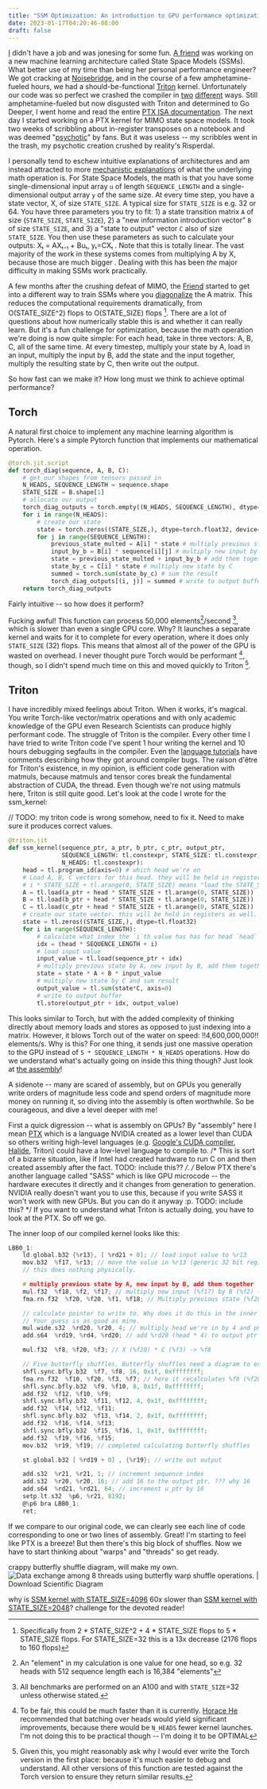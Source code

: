 ```yaml
---
title: "SSM Optimization: An introduction to GPU performance optimization through the lens of a single kernel"
date: 2023-01-17T04:20:46-08:00
draft: false
---
```


[I](https://twitter.com/cis_female) didn't have a job and was jonesing for some fun. [A friend](https://twitter.com/typedfemale) was working on a new machine learning architecture called State Space Models (SSMs). What better use of my time than being her personal performance engineer<!-- and peering underneath the GPU's skirt? -->? We got cracking at [Noisebridge](https://noisebridge.net/), and in the course of a few amphetamine-fueled hours, we had a should-be-functional [Triton](https://github.com/openai/triton) kernel. Unfortunately our code was so perfect we crashed the compiler in [two](https://github.com/openai/triton/issues/639) [different](https://github.com/openai/triton/issues/640) ways. Still amphetamine-fueled but now disgusted with Triton and determined to Go Deeper, I went home and read the entire [PTX ISA documentation](https://docs.nvidia.com/cuda/parallel-thread-execution/index.html). The next day I started working on a PTX kernel for MIMO state space models. It took two weeks of scribbling about in-register transposes on a notebook and was deemed "[psychotic](https://twitter.com/typedfemale/status/1571025861155127296)" by fans. But it was useless -- my scribbles went in the trash, my psychotic creation crushed by reality's Risperdal.



<!-- TODO -- improve this explanation. Also -- where do I put this relative to the explanation of what diagonalized SSMS are. -->
I personally tend to eschew intuitive explanations of architectures and am instead attracted to more [mechanistic explanations](https://blog.nelhage.com/post/transformers-for-software-engineers/) of what the underlying math operation is. For State Space Models, the math is that you have some single-dimensional input array `u` of length `SEQUENCE_LENGTH` and a single-dimensional output array `y` of the same size. At every time step, you have a state vector, X, of size `STATE_SIZE`. A typical size for `STATE_SIZE` is e.g. 32 or 64. You have three parameters you try to fit: 1) a state transition matrix `A` of size (`STATE_SIZE`, `STATE_SIZE`), 2) a "new information introduction vector" `B` of size `STATE_SIZE`, and 3) a "state to output" vector `C` also of size `STATE_SIZE`. You then use these parameters as such to calculate your outputs: Xₜ = AXₜ₋₁ + Buₜ, yₜ=CXₜ . Note that this is totally linear. The vast majority of the work in these systems comes from multiplying A by X, because those are much bigger <!-- TODO: improve this sentence... -->. Dealing with this has been *the* major difficulty in making SSMs work practically.

<!-- TODO: explain heads -->


A few months after the crushing defeat of MIMO, the [Friend](https://en.wikipedia.org/wiki/Public_Universal_Friend) started to get into a different way to train SSMs where you [diagonalize](https://mathworld.wolfram.com/MatrixDiagonalization.html) the A matrix. This reduces the computational requirements dramatically, from O(STATE_SIZE^2) flops to O(STATE_SIZE) flops [^1]. There are a lot of questions about how numerically stable this is and whether it can really learn. But it's a fun challenge for optimization, because the math operation we're doing is now quite simple: For each head, take in three vectors: A, B, C, all of the same time. At every timestep, multiply your state by A, load in an input, multiply the input by B, add the state and the input together, multiply the resulting state by C, then write out the output.

So how fast can we make it? How long must we think to achieve optimal performance?

## Torch

A natural first choice to implement any machine learning algorithm is Pytorch. Here's a simple Pytorch function that implements our mathematical operation.

<!-- TODO: make sure all further comments match this format, to have consistent mappings between math ops and gpu ops. -->

```python
@torch.jit.script
def torch_diag(sequence, A, B, C):
    # get our shapes from tensors passed in
    N_HEADS, SEQUENCE_LENGTH = sequence.shape
    STATE_SIZE = B.shape[1]
    # allocate our output
    torch_diag_outputs = torch.empty((N_HEADS, SEQUENCE_LENGTH), dtype=sequence.dtype, device=sequence.device)
    for i in range(N_HEADS):
        # create our state
        state = torch.zeros((STATE_SIZE,), dtype=torch.float32, device=sequence.device)
        for j in range(SEQUENCE_LENGTH):
            previous_state_multed = A[i] * state # multiply previous state by A
            input_by_b = B[i] * sequence[i][j] # multiply new input by B
            state = previous_state_multed + input_by_b # add them together to get new state
            state_by_c = C[i] * state # multiply new state by C
            summed = torch.sum(state_by_c) # sum the result
            torch_diag_outputs[(i, j)] = summed # write to output buffer
    return torch_diag_outputs
```

Fairly intuitive -- so how does it perform?

<!-- include benchmark text from triton with torch results -->

Fucking awful! This function can process 50,000 elements[^2]/second [^3], which is slower than even a single CPU core. Why?
It launches a separate kernel and waits for it to complete for every operation, where it does only `STATE_SIZE` (32) flops. This means that almost all of the power of the GPU is wasted on overhead. I never thought pure Torch would be performant [^4], though, so I didn't spend much time on this and moved quickly to Triton [^5].

## Triton
I have incredibly mixed feelings about Triton. When it works, it's magical. You write Torch-like vector/matrix operations and with only academic knowledge of the GPU even Research Scientists can produce highly performant code. The struggle of Triton is the compiler. Every other time I have tried to write Triton code I've spent 1 hour writing the kernel and 10 hours debugging segfaults in the compiler. Even the [language tutorials](https://github.com/openai/triton/blob/master/python/tutorials/06-fused-attention.py#L18) have comments describing how they got around compiler bugs. The raison d'être for Triton's existence, in my opinion, is efficient code generation with matmuls, because matmuls and tensor cores break the fundamental abstraction of CUDA, the thread. Even though we're not using matmuls here, Triton is still quite good. Let's look at the code I wrote for the ssm_kernel:

// TODO: my triton code is wrong somehow, need to fix it. Need to make sure it produces correct values.

<!-- TODO: explain how A/B/C are math matrices but gpu vectors -->

```python
@triton.jit
def ssm_kernel(sequence_ptr, a_ptr, b_ptr, c_ptr, output_ptr,
               SEQUENCE_LENGTH: tl.constexpr, STATE_SIZE: tl.constexpr,
               N_HEADS: tl.constexpr):
    head = tl.program_id(axis=0) # which head we're on
    # Load A, B, C vectors for this head. they will be held in registers. 
    # i * STATE_SIZE + tl.arange(0, STATE_SIZE) means "load the STATE_SIZE values after index i * STATE_SIZE".
    A = tl.load(a_ptr + head * STATE_SIZE + tl.arange(0, STATE_SIZE))
    B = tl.load(b_ptr + head * STATE_SIZE + tl.arange(0, STATE_SIZE))
    C = tl.load(c_ptr + head * STATE_SIZE + tl.arange(0, STATE_SIZE))
    # create our state vector. this will be held in registers as well.
    state = tl.zeros((STATE_SIZE,), dtype=tl.float32)
    for i in range(SEQUENCE_LENGTH):
        # calculate what index the `i`th value has has for head `head`
        idx = (head * SEQUENCE_LENGTH + i)
	    # load input value
        input_value = tl.load(sequence_ptr + idx)
        # multiply previous state by A, new input by B, add them together
        state = state * A + B * input_value
        # multiply new state by C and sum result
        output_value = tl.sum(state*C, axis=0)
        # write to output buffer
        tl.store(output_ptr + idx, output_value)
```

This looks similar to Torch, but with the added complexity of thinking directly about memory loads and stores as opposed to just indexing into a matrix. However, it blows Torch out of the water on speed: !!4,600,000,000!! elements/s. Why is this? For one thing, it sends just one massive operation to the GPU instead of `5 * SEQUENCE_LENGTH * N_HEADS` operations. How do we understand what's actually going on inside this thing though? Just look at [the assembly](https://godbolt.org/z/4dT54Ejhd)!

A sidenote -- many are scared of assembly, but on GPUs you generally write orders of magnitude less code and spend orders of magnitude more money on running it, so diving into the assembly is often worthwhile. So be courageous, and dive a level deeper with me!

First a quick digression -- what is assembly on GPUs? By "assembly" here I mean [PTX](https://docs.nvidia.com/cuda/parallel-thread-execution/index.html) which is a language NVIDIA created as a lower level than CUDA so others writing high-level languages (e.g. [Google's CUDA compiler](https://research.google/pubs/pub45226/), [Halide](https://github.com/halide/Halide), Triton) could have a low-level language to compile to. /* This is sort of a bizarre situation, like if Intel had created hardware to run C on and then created assembly after the fact. TODO: include this?? */. /* Below PTX there's another language called "SASS" which is like GPU microcode -- the hardware executes it directly and it changes from generation to generation. NVIDIA really doesn't want you to use this, because if you write SASS it won't work with new GPUs. But you can do it anyway :p. TODO: include this? */ If you want to understand what Triton is actually doing, you have to look at the PTX. So off we go.

The inner loop of our compiled kernel looks like this:
```c
LBB0_1:
	ld.global.b32 {%r13}, [ %rd21 + 0]; // load input value to %r13
	mov.b32  %f17, %r13; // move the value in %r13 (generic 32 bit register) to %f17 (floating point register).
	// this does nothing physically.

    # multiply previous state by A, new input by B, add them together
	mul.f32  %f18, %f2, %f17; // multiply new input (%f17) by B (%f2) -> %f18
	fma.rn.f32  %f20, %f20, %f1, %f18; // Multiply previous state (%f20) by A (%f1) and then add this to (new_input * B) (%f18)

	// calculate pointer to write to. Why does it do this in the inner loop?
	// Your guess is as good as mine.
	mul.wide.s32  %rd20, %r20, 4; // multiply head we're in by 4 and put it in %rd20
	add.s64  %rd19, %rd4, %rd20; // add %rd20 (head * 4) to output ptr

	mul.f32  %f8, %f20, %f3; // X (%f20) * C (%f3) -> %f8

	// Five butterfly shuffles. Butterfly shuffles need a diagram to explain, so see the main text.
	shfl.sync.bfly.b32  %f7, %f8, 16, 0x1f, 0xffffffff;
	fma.rn.f32  %f10, %f20, %f3, %f7; // here it recalculates %f8 (%f20 * %f3) for some reason
	shfl.sync.bfly.b32  %f9, %f10, 8, 0x1f, 0xffffffff;
	add.f32  %f12, %f10, %f9;
	shfl.sync.bfly.b32  %f11, %f12, 4, 0x1f, 0xffffffff;
	add.f32  %f14, %f12, %f11;
	shfl.sync.bfly.b32  %f13, %f14, 2, 0x1f, 0xffffffff;
	add.f32  %f16, %f14, %f13;
	shfl.sync.bfly.b32  %f15, %f16, 1, 0x1f, 0xffffffff;
	add.f32  %f19, %f16, %f15;
	mov.b32  %r19, %f19; // completed calculating butterfly shuffles

	st.global.b32 [ %rd19 + 0] , {%r19}; // write out output

	add.s32  %r21, %r21, 1; // increment sequence index
	add.s32  %r20, %r20, 16; // add 16 to the output ptr. ??? why 16
	add.s64  %rd21, %rd21, 64; // increment u_ptr by 16
	setp.lt.s32  %p6, %r21, 8192;
	@%p6 bra LBB0_1;
	ret;
```

If we compare to our original code, we can clearly see each line of code corresponding to one or two lines of assembly. Great! I'm starting to feel like PTX is a breeze! But then there's this big block of shuffles. Now we have to start thinking about "warps" and "threads" so get ready.


crappy butterfly shuffle diagram, will make my own.
![Data exchange among 8 threads using butterfly warp shuffle operations. |  Download Scientific Diagram](https://www.researchgate.net/publication/317485271/figure/fig1/AS:505251083100160@1497472653903/Data-exchange-among-8-threads-using-butterfly-warp-shuffle-operations.png)

why is [SSM kernel with STATE_SIZE=4096](https://godbolt.org/z/KbGTxb4oh) 60x slower than [SSM kernel with STATE_SIZE=2048](https://godbolt.org/z/KbGTxb4oh)? challenge for the devoted reader! <!-- if you remove the 1-warp requirement it's only twice as slow, which we would expect. my guess is it hits some kind of limit for the number of registers in a SMSP. -->

<!-- TODO: mathml/latec? -->
[^1]: Specifically from 2 * STATE_SIZE^2 + 4 * STATE_SIZE flops to 5 * STATE_SIZE flops. For STATE_SIZE=32 this is a 13x decrease (2176 flops to 160 flops)
[^2]: An "element" in my calculation is one value for one head, so e.g. 32 heads with 512 sequence length each is 16,384 "elements"
[^3]: All benchmarks are performed on an A100 and with `STATE_SIZE`=32 unless otherwise stated.
[^4]: To be fair, this could be much faster than it is currently. [Horace He](https://twitter.com/chhillee) recommended that batching over heads would yield significant improvements, because there would be `N_HEADS` fewer kernel launches. I'm not doing this to be practical though -- I'm doing it to be OPTIMAL
[^5]: Given this, you might reasonably ask why I would ever write the Torch version in the first place: because it's much easier to debug and understand. All other versions of this function are tested against the Torch version to ensure they return similar results.